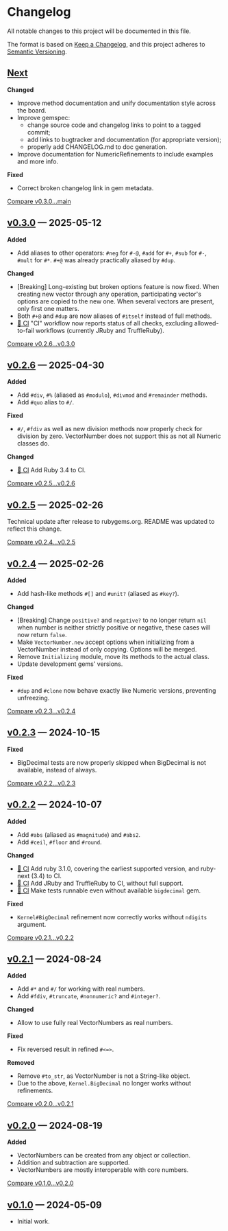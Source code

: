 # Changelog

All notable changes to this project will be documented in this file.

The format is based on [Keep a Changelog](https://keepachangelog.com/en/1.1.0/),
and this project adheres to [Semantic Versioning](https://semver.org/spec/v2.0.0.html).

## [Next]

**Changed**
- Improve method documentation and unify documentation style across the board.
- Improve gemspec:
  - change source code and changelog links to point to a tagged commit;
  - add links to bugtracker and documentation (for appropriate version);
  - properly add CHANGELOG.md to doc generation.
- Improve documentation for NumericRefinements to include examples and more info.

**Fixed**
- Correct broken changelog link in gem metadata.

[Compare v0.3.0...main](https://github.com/trinistr/vector_number/compare/v0.3.0...main)

## [v0.3.0] — 2025-05-12

**Added**
- Add aliases to other operators:
   `#neg` for `#-@`, `#add` for `#+`, `#sub` for `#-`, `#mult` for `#*`.
   `#+@` was already practically aliased by `#dup`.

**Changed**
- [Breaking] Long-existing but broken options feature is now fixed.
   When creating new vector through any operation, participating vector's options
   are copied to the new one. When several vectors are present, only first one matters.
- Both `#+@` and `#dup` are now aliases of `#itself` instead of full methods.
- [🚀 CI] "CI" workflow now reports status of all checks,
   excluding allowed-to-fail workflows (currently JRuby and TruffleRuby).

[Compare v0.2.6...v0.3.0](https://github.com/trinistr/vector_number/compare/v0.2.6...v0.3.0)

## [v0.2.6] — 2025-04-30

**Added**
- Add `#div`, `#%` (aliased as `#modulo`), `#divmod` and `#remainder` methods.
- Add `#quo` alias to `#/`.

**Fixed**
- `#/`, `#fdiv` as well as new division methods now properly check for division by zero.
   VectorNumber does not support this as not all Numeric classes do.

**Changed**
- [🚀 CI] Add Ruby 3.4 to CI.

[Compare v0.2.5...v0.2.6](https://github.com/trinistr/vector_number/compare/v0.2.5...v0.2.6)

## [v0.2.5] — 2025-02-26

Technical update after release to rubygems.org.
README was updated to reflect this change.

[Compare v0.2.4...v0.2.5](https://github.com/trinistr/vector_number/compare/v0.2.4...v0.2.5)

## [v0.2.4] — 2025-02-26

**Added**
- Add hash-like methods `#[]` and `#unit?` (aliased as `#key?`).

**Changed**
- [Breaking] Change `positive?` and `negative?` to no longer return `nil`
   when number is neither strictly positive or negative,
   these cases will now return `false`.
- Make `VectorNumber.new` accept options when initializing from a VectorNumber
   instead of only copying. Options will be merged.
- Remove `Initializing` module, move its methods to the actual class.
- Update development gems' versions.

**Fixed**
- `#dup` and `#clone` now behave exactly like Numeric versions, preventing unfreezing.

[Compare v0.2.3...v0.2.4](https://github.com/trinistr/vector_number/compare/v0.2.3...v0.2.4)

## [v0.2.3] — 2024-10-15

**Fixed**
- BigDecimal tests are now properly skipped when BigDecimal is not available, instead of always.

[Compare v0.2.2...v0.2.3](https://github.com/trinistr/vector_number/compare/v0.2.2...v0.2.3)

## [v0.2.2] — 2024-10-07

**Added**
- Add `#abs` (aliased as `#magnitude`) and `#abs2`.
- Add `#ceil`, `#floor` and `#round`.

**Changed**
- [🚀 CI] Add ruby 3.1.0, covering the earliest supported version, and ruby-next (3.4) to CI.
- [🚀 CI] Add JRuby and TruffleRuby to CI, without full support.
- [🚀 CI] Make tests runnable even without available `bigdecimal` gem.

**Fixed**
- `Kernel#BigDecimal` refinement now correctly works without `ndigits` argument.

[Compare v0.2.1...v0.2.2](https://github.com/trinistr/vector_number/compare/v0.2.1...v0.2.2)

## [v0.2.1] — 2024-08-24

**Added**
- Add `#*` and `#/` for working with real numbers.
- Add `#fdiv`, `#truncate`, `#nonnumeric?` and `#integer?`.

**Changed**
- Allow to use fully real VectorNumbers as real numbers.

**Fixed**
- Fix reversed result in refined `#<=>`.

**Removed**
- Remove `#to_str`, as VectorNumber is not a String-like object.
- Due to the above, `Kernel.BigDecimal` no longer works without refinements.

[Compare v0.2.0...v0.2.1](https://github.com/trinistr/vector_number/compare/v0.2.0...v0.2.1)

## [v0.2.0] — 2024-08-19

**Added**
- VectorNumbers can be created from any object or collection.
- Addition and subtraction are supported.
- VectorNumbers are mostly interoperable with core numbers.

[Compare v0.1.0...v0.2.0](https://github.com/trinistr/vector_number/compare/v0.1.0...v0.2.0)

## [v0.1.0] — 2024-05-09

- Initial work.

[Next]: https://github.com/trinistr/vector_number/tree/main
[v0.3.0]: https://github.com/trinistr/vector_number/tree/v0.3.0
[v0.2.6]: https://github.com/trinistr/vector_number/tree/v0.2.6
[v0.2.5]: https://github.com/trinistr/vector_number/tree/v0.2.5
[v0.2.4]: https://github.com/trinistr/vector_number/tree/v0.2.4
[v0.2.3]: https://github.com/trinistr/vector_number/tree/v0.2.3
[v0.2.2]: https://github.com/trinistr/vector_number/tree/v0.2.2
[v0.2.1]: https://github.com/trinistr/vector_number/tree/v0.2.1
[v0.2.0]: https://github.com/trinistr/vector_number/tree/v0.2.0
[v0.1.0]: https://github.com/trinistr/vector_number/tree/v0.1.0
[🚀 CI]: https://github.com/trinistr/vector_number/actions/workflows/CI.yaml
